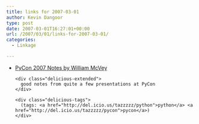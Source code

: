 ```yaml
---
title: links for 2007-03-01
author: Kevin Dangoor
type: post
date: 2007-03-01T16:27:01+00:00
url: /2007/03/01/links-for-2007-03-01/
categories:
  - Linkage

---
```

<ul class="delicious">
  <li>
    <div class="delicious-link">
      <a href="http://wamber.net/static/PyCon-2007/PyCon2007.html">PyCon 2007 Notes by William McVey <wam @wamber.net></wam></a>
    </div>
    
    <div class="delicious-extended">
      good notes from quite a few presentations at PyCon
    </div>
    
    <div class="delicious-tags">
      (tags: <a href="http://del.icio.us/tazzzzz/python">python</a> <a href="http://del.icio.us/tazzzzz/pycon">pycon</a>)
    </div>
  </li>
</ul>
